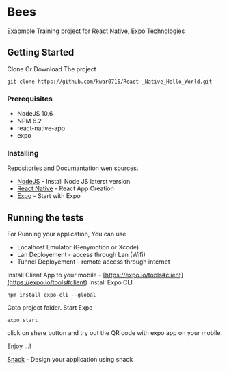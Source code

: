 # Bees 

Exapmple Training project for React Native, Expo Technologies

## Getting Started

Clone Or Download The project

 ```
 git clone https://github.com/kwar0715/React-_Native_Hello_World.git
 ```

### Prerequisites

* NodeJS 10.6
* NPM 6.2
* react-native-app
* expo

### Installing

Repositories and Documantation wen sources.

* [NodeJS](https://nodejs.org/en/) - Install Node JS laterst version
* [React Native](https://facebook.github.io/react-native/docs/getting-started.html) - React App Creation
* [Expo](https://expo.io/) - Start with Expo

## Running the tests

For Running your application, You can use 
* Localhost Emulator (Genymotion or Xcode)
* Lan Deployement - access through Lan (Wifi)
* Tunnel Deployement - remote access through internet

Install Client App to your mobile - [https://expo.io/tools#client](https://expo.io/tools#client)
Install Expo CLI 

```
npm install expo-cli --global
```

Goto project folder.
Start Expo 
      
```
expo start

```
click on shere button and try out the QR code with expo app on your mobile.

Enjoy ...!

[Snack](https://snack.expo.io/) - Design your application using snack
